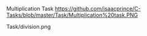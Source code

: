 Multiplication Task
https://github.com/isaacprince/C-Tasks/blob/master/Task/Multiplication%20task.PNG

Task/division.png
